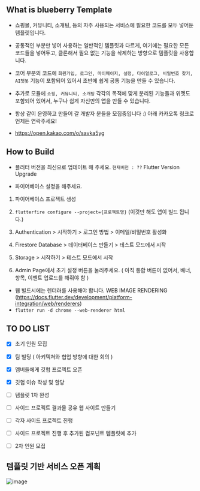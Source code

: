 ## What is blueberry Template

- 쇼핑몰, 커뮤니티, 소개팅, 등의 자주 사용되는 서비스에 필요한 코드를 모두 넣어둔 템플릿입니다.
- 공통적인 부분만 넣어 사용하는 일반적인 템플릿과 다르게, 여기에는 필요한 모든 코드들을 넣어두고, 클론해서 필요 없는 기능을 삭제하는 방향으로 템플릿을 사용합니다.
- 코어 부분의 코드에 `회원가입, 로그인, 마이페이지, 설정, 다이얼로그, 비밀번호 찾기, AI챗봇` 기능이 포함되어 있어서 초반에 쉽게 공통 기능을 만들 수 있습니다.
- 추가로 모듈에 `쇼핑, 커뮤니티, 소개팅` 각각의 목적에 맞게 분리된 기능들과 위젯도 포함되어 있어서, 누구나 쉽게 자신만의 앱을 만들 수 있습니다.

- 항상 같이 운영하고 만들어 갈 개발자 분들을 모집중입니다 :) 아래 카카오톡 링크로 언제든 연락주세요!
- https://open.kakao.com/o/savka5yg

## How to Build

- 플러터 버전을 최신으로 업데이트 해 주세요. `현재버전 : ??` 
Flutter Version Upgrade

- 파이어베이스 설정을 해주세요.
1. 파이어베이스 프로젝트 생성
2. `flutterfire configure --project={프로젝트명}`
   (이것만 해도 앱이 빌드 됩니다.)

4. Authentication > 시작하기 > 로그인 방법 > 이메일/비밀번호 활성화
5. Firestore Database > 데이터베이스 만들기 > 테스트 모드에서 시작
6. Storage > 시작하기 > 테스트 모드에서 시작

7. Admin Page에서 초기 설정 버튼을 눌러주세요. ( 아직 통합 버튼이 없어서, 배너, 항목, 이벤트 업로드를 해줘야 함 )

- 웹 빌드시에는 렌더러를 사용해야 합니다.
WEB IMAGE RENDERING (https://docs.flutter.dev/development/platform-integration/web/renderers)
- `flutter run -d chrome --web-renderer html`

## TO DO LIST

- [x] 초기 인원 모집
- [x] 팀 빌딩 ( 아키텍쳐와 협업 방향에 대한 회의 )
- [x] 멤버들에게 깃헙 프로젝트 오픈
- [x] 깃헙 이슈 작성 및 할당
- [ ] 템플릿 1차 완성

- [ ] 사이드 프로젝트 결과물 공유 웹 사이트 만들기
- [ ] 각자 사이드 프로젝트 진행
- [ ] 사이드 프로젝트 진행 후 추가된 컴포넌트 템플릿에 추가
- [ ] 2차 인원 모집

## 템플릿 기반 서비스 오픈 계획

![image](https://github.com/jwson-automation/blueberry_template/assets/108061510/e451dfde-9141-42a5-805c-a0062a9c11e2)

